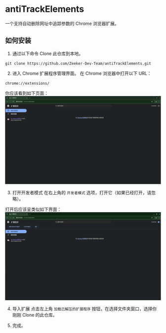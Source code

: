 # antiTrackElements

一个支持自动删除网址中追踪参数的 Chrome 浏览器扩展。

## 如何安装

1. 通过以下命令 Clone 此仓库到本地。

```
git clone https://github.com/Zeeker-Dev-Team/antiTrackElements.git
```

2. 进入 Chrome 扩展程序管理界面。
   在 Chrome 浏览器中打开以下 URL：

```
chrome://extensions/
```

你应该看到如下页面：
![扩展程序管理](docs/images/hti_step2_1.png)

3. 打开开发者模式
   在右上角的 `开发者模式` 选项，打开它（如果已经打开，请忽略）。

打开后应该呈类似如下界面：
![打开开发者模式后的扩展程序管理](docs/images/hti_step3_1.png)

4. 导入扩展
   点击左上角 `加载已解压的扩展程序` 按钮，在选择文件夹窗口，选择你刚刚 Clone 的此仓库。

5. 完成。
